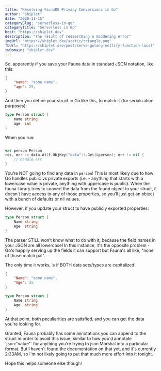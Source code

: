 ```yaml
---
title: "Resolving FaunaDB Privacy Conversions in Go"
author: "Shiplet"
date: "2020-11-15"
categorySlug: "serverless-in-go"
categoryTitle: "Serverless in Go"
host: "https://shiplet.dev"
description: "The result of researching a maddening error"
imgUrl: "https://shiplet.dev/static/triangle.png"
fbUrl: "https://shiplet.dev/post/serve-golang-netlify-function-local"
twDomain: "shiplet.dev"
---
```


So, apparently if you save your Fauna data in standard JSON notation, like this:

```json
{
    "name": "some name",
    "age": 25,
}
```

And then you define your struct in Go like this, to match it (for serialization purposes):

```go
type Person struct {
    name string
    age  int
}
```

When you run:

```go

var person Person
res, err := data.At(f.ObjKey("data")).Get(&person); err != nil {
    // handle err
}
```

You're NOT going to find any data in `person`! This is most likely due to how Go handles public vs private exports (i.e. - anything that starts with a lowercase value is private, anything with uppercase is public).
When the fauna library tries to convert the data from the found object to your struct, it doesn't have access to any of those properties, so you'll just get an object with a bunch of defaults or nil values.

However, if you update your struct to have publicly exported properties:

```go
type Person struct {
    Name string
    Age  string
}
```

The parser STILL won't know what to do with it, because the field names in your JSON are all lowercase! In this instance, it's the opposite problem - Go's happily serving up the fields it can support
but Fauna's all like, "none of those match pal".

The only time it works, is if BOTH data sets/types are capitalized.

```json
{
    "Name": "some name",
    "Age": 25
}
```

```go
type Person struct {
    Name string
    Age  string
}
```

At that point, both peculiarities are satisfied, and you can get the data you're looking for.

Granted, Fauna probably has some annotations you can append to the struct in order to avoid this issue, similar to how you'd annotate \`json:"value"\` for anything you're trying to json.Marshal into a particular format.
But I haven't found the documentation on that yet, and it's currently 2:33AM, so I'm not likely going to put that much more effort into it tonight.

Hope this helps someone else though!